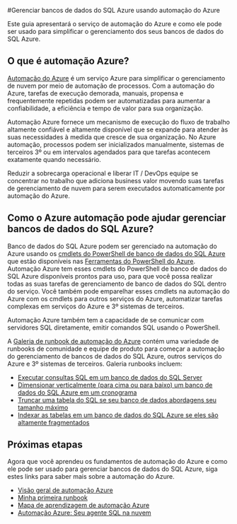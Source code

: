 <properties
    pageTitle="Gerenciar bancos de dados do SQL Azure usando automação Azure | Microsoft Azure"
    description="Saiba mais sobre como o serviço de automação do Azure pode ser usado para gerenciar bancos de dados do SQL Azure em escala."
    services="sql-database, automation"
    documentationCenter=""
    authors="jodoglevy"
    manager="jhubbard"
    editor="monicar"/>

<tags
    ms.service="sql-database"
    ms.workload="data-management"
    ms.tgt_pltfrm="na"
    ms.devlang="na"
    ms.topic="article"
    ms.date="05/26/2016"
    ms.author="jolevy"/>



#<a name="managing-azure-sql-databases-using-azure-automation"></a>Gerenciar bancos de dados do SQL Azure usando automação do Azure

Este guia apresentará o serviço de automação do Azure e como ele pode ser usado para simplificar o gerenciamento dos seus bancos de dados do SQL Azure.


## <a name="what-is-azure-automation"></a>O que é automação Azure?

[Automação do Azure](https://azure.microsoft.com/services/automation/) é um serviço Azure para simplificar o gerenciamento de nuvem por meio de automação de processos. Com a automação do Azure, tarefas de execução demorada, manuais, propensa e frequentemente repetidas podem ser automatizadas para aumentar a confiabilidade, a eficiência e tempo de valor para sua organização.

Automação Azure fornece um mecanismo de execução do fluxo de trabalho altamente confiável e altamente disponível que se expande para atender às suas necessidades à medida que cresce de sua organização. No Azure automação, processos podem ser inicializados manualmente, sistemas de terceiros 3º ou em intervalos agendados para que tarefas acontecem exatamente quando necessário.

Reduzir a sobrecarga operacional e liberar IT / DevOps equipe se concentrar no trabalho que adiciona business valor movendo suas tarefas de gerenciamento de nuvem para serem executados automaticamente por automação do Azure.


## <a name="how-can-azure-automation-help-manage-azure-sql-databases"></a>Como o Azure automação pode ajudar gerenciar bancos de dados do SQL Azure?

Banco de dados do SQL Azure podem ser gerenciado na automação do Azure usando os [cmdlets do PowerShell de banco de dados do SQL Azure](https://msdn.microsoft.com/library/dn546723.aspx) que estão disponíveis nas [Ferramentas do PowerShell do Azure](https://msdn.microsoft.com/library/azure/jj156055.aspx). Automação Azure tem esses cmdlets do PowerShell de banco de dados do SQL Azure disponíveis prontos para uso, para que você possa realizar todas as suas tarefas de gerenciamento de banco de dados do SQL dentro do serviço. Você também pode emparelhar esses cmdlets na automação do Azure com os cmdlets para outros serviços do Azure, automatizar tarefas complexas em serviços do Azure e 3º sistemas de terceiros.

Automação Azure também tem a capacidade de se comunicar com servidores SQL diretamente, emitir comandos SQL usando o PowerShell.

A [Galeria de runbook de automação do Azure](https://azure.microsoft.com/blog/2014/10/07/introducing-the-azure-automation-runbook-gallery/) contém uma variedade de runbooks de comunidade e equipe de produto para começar a automação do gerenciamento de bancos de dados do SQL Azure, outros serviços do Azure e 3º sistemas de terceiros. Galeria runbooks incluem:

 * [Executar consultas SQL em um banco de dados do SQL Server](https://gallery.technet.microsoft.com/scriptcenter/How-to-use-a-SQL-Command-be77f9d2)
 * [Dimensionar verticalmente (para cima ou para baixo) um banco de dados do SQL Azure em um cronograma](https://gallery.technet.microsoft.com/scriptcenter/Azure-SQL-Database-e957354f)
 * [Truncar uma tabela do SQL se seu banco de dados abordagens seu tamanho máximo](https://gallery.technet.microsoft.com/scriptcenter/Azure-Automation-Your-SQL-30f8736b)
 * [Indexar as tabelas em um banco de dados do SQL Azure se eles são altamente fragmentados](https://gallery.technet.microsoft.com/scriptcenter/Indexes-tables-in-an-Azure-73a2a8ea)

## <a name="next-steps"></a>Próximas etapas

Agora que você aprendeu os fundamentos de automação do Azure e como ele pode ser usado para gerenciar bancos de dados do SQL Azure, siga estes links para saber mais sobre a automação do Azure.

- [Visão geral de automação Azure](../automation/automation-intro.md)
- [Minha primeira runbook](../automation/automation-first-runbook-graphical.md)
- [Mapa de aprendizagem de automação Azure](https://azure.microsoft.com/documentation/learning-paths/automation/)
- [Automação Azure: Seu agente SQL na nuvem](https://azure.microsoft.com/blog/2014/06/26/azure-automation-your-sql-agent-in-the-cloud/) 
 
